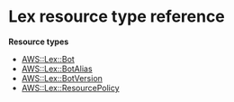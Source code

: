 # Lex resource type reference<a name="AWS_Lex"></a>

**Resource types**

- [AWS::Lex::Bot](aws-resource-lex-bot.md)
- [AWS::Lex::BotAlias](aws-resource-lex-botalias.md)
- [AWS::Lex::BotVersion](aws-resource-lex-botversion.md)
- [AWS::Lex::ResourcePolicy](aws-resource-lex-resourcepolicy.md)
